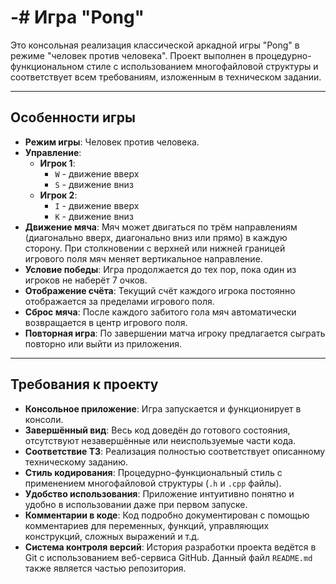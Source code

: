 # -# Игра "Pong"

Это консольная реализация классической аркадной игры "Pong" в режиме "человек против человека". Проект выполнен в процедурно-функциональном стиле с использованием многофайловой структуры и соответствует всем требованиям, изложенным в техническом задании.

---

## Особенности игры

* **Режим игры**: Человек против человека.
* **Управление**:
    * **Игрок 1**:
        * `W` - движение вверх
        * `S` - движение вниз
    * **Игрок 2**:
        * `I` - движение вверх
        * `K` - движение вниз
* **Движение мяча**: Мяч может двигаться по трём направлениям (диагонально вверх, диагонально вниз или прямо) в каждую сторону. При столкновении с верхней или нижней границей игрового поля мяч меняет вертикальное направление.
* **Условие победы**: Игра продолжается до тех пор, пока один из игроков не наберёт 7 очков.
* **Отображение счёта**: Текущий счёт каждого игрока постоянно отображается за пределами игрового поля.
* **Сброс мяча**: После каждого забитого гола мяч автоматически возвращается в центр игрового поля.
* **Повторная игра**: По завершении матча игроку предлагается сыграть повторно или выйти из приложения.

---

## Требования к проекту

* **Консольное приложение**: Игра запускается и функционирует в консоли.
* **Завершённый вид**: Весь код доведён до готового состояния, отсутствуют незавершённые или неиспользуемые части кода.
* **Соответствие ТЗ**: Реализация полностью соответствует описанному техническому заданию.
* **Стиль кодирования**: Процедурно-функциональный стиль с применением многофайловой структуры (`.h` и `.cpp` файлы).
* **Удобство использования**: Приложение интуитивно понятно и удобно в использовании даже при первом запуске.
* **Комментарии в коде**: Код подробно документирован с помощью комментариев для переменных, функций, управляющих конструкций, сложных выражений и т.д.
* **Система контроля версий**: История разработки проекта ведётся в Git с использованием веб-сервиса GitHub. Данный файл `README.md` также является частью репозитория.
